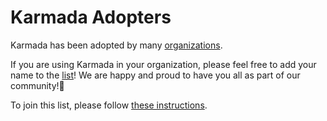 # Karmada Adopters

Karmada has been adopted by many [organizations](https://karmada.io/adopters/).

If you are using Karmada in your organization, please feel free to add your name to the [list](https://karmada.io/docs/casestudies/adopters)! We are happy and proud to have you all as part of our community!💖

To join this list, please follow [these instructions](https://karmada.io/adopters).
